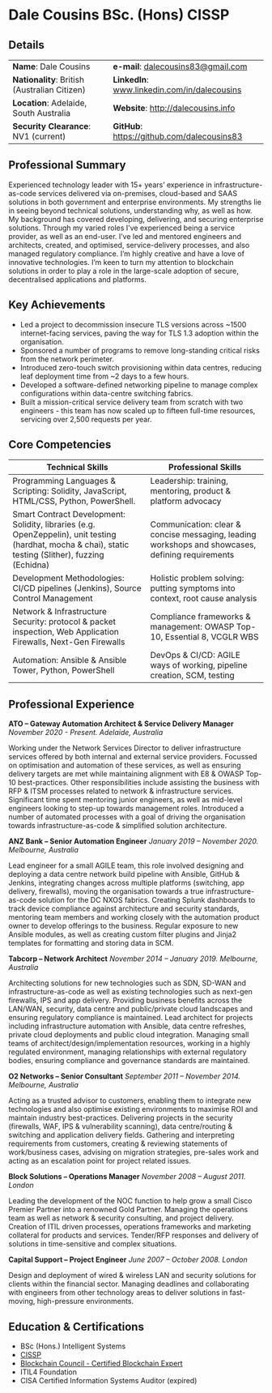 # Dale Cousins BSc. (Hons) CISSP 

## Details
| | |
| ----------- | ----------- |
| __Name__: Dale Cousins | __e-mail__: dalecousins83@gmail.com |
| __Nationality__: British (Australian Citizen) | __LinkedIn__: www.linkedin.com/in/dalecousins |
| __Location__: Adelaide, South Australia | __Website__: http://dalecousins.info |
| __Security Clearance__: NV1 (current) | __GitHub__: https://github.com/dalecousins83 | |



## Professional Summary

Experienced technology leader with 15+ years’ experience in infrastructure-as-code services delivered via on-premises, cloud-based and SAAS solutions in both government and enterprise environments. My strengths lie in seeing beyond technical solutions, understanding why, as well as how.
My background has covered developing, delivering, and securing enterprise solutions. Through my varied roles I’ve experienced being a service provider, as well as an end-user. I’ve led and mentored engineers and architects, created, and optimised, service-delivery processes, and also managed regulatory compliance.
I’m highly creative and have a love of innovative technologies. I’m keen to turn my attention to blockchain solutions in order to play a role in the large-scale adoption of secure, decentralised applications and platforms.

## Key Achievements
 - Led a project to decommission insecure TLS versions across ~1500 internet-facing services, paving the way for TLS 1.3 adoption within the organisation.
 - Sponsored a number of programs to remove long-standing critical risks from the network perimeter. 
 - Introduced zero-touch switch provisioning within data centres, reducing leaf deployment time from ~2 days to a few hours.
 - Developed a software-defined networking pipeline to manage complex configurations within data-centre switching fabrics.
 - Built a mission-critical service delivery team from scratch with two engineers - this team has now scaled up to fifteen full-time resources, servicing over 2,500 requests per year.

## Core Competencies
|Technical Skills | Professional Skills |
| ----------- | ----------- |
| Programming Languages & Scripting: Solidity, JavaScript, HTML/CSS, Python, PowerShell. | Leadership: training, mentoring, product & platform advocacy | 
| Smart Contract Development: Solidity, libraries (e.g. OpenZeppelin), unit testing (hardhat, mocha & chai), static testing (Slither), fuzzing (Echidna) | Communication: clear & concise messaging, leading workshops and showcases, defining requirements | 
| Development Methodologies: CI/CD pipelines (Jenkins), Source Control Management | Holistic problem solving: putting symptoms into context, root cause analysis | 
| Network & Infrastructure Security: protocol & packet inspection, Web Application Firewalls, Next-Gen Firewalls | Compliance frameworks & management: OWASP Top-10, Essential 8, VCGLR WBS | 
| Automation: Ansible & Ansible Tower, Python, PowerShell | DevOps & CI/CD: AGILE ways of working, pipeline creation, SCM, testing | 


## Professional Experience
**ATO – Gateway Automation Architect & Service Delivery Manager**
*November 2020 - Present. Adelaide, Australia*

Working under the Network Services Director to deliver infrastructure services offered by both internal and external service providers. Focussed on optimisation and automation of these services, as well as ensuring delivery targets are met while maintaining alignment with E8 & OWASP Top-10 best-practices. Other responsibilities include assisting the business with RFP & ITSM processes related to network & infrastructure services. Significant time spent mentoring junior engineers, as well as mid-level engineers looking to step-up towards management roles. Introduced a number of automated processes with a goal of driving the organisation towards infrastructure-as-code & simplified solution architecture.


**ANZ Bank – Senior Automation Engineer**
*January 2019 – November 2020. Melbourne, Australia*

Lead engineer for a small AGILE team, this role involved designing and deploying a data centre network build pipeline with Ansible, GitHub & Jenkins, integrating changes across multiple platforms (switching, app delivery, firewalls), moving the organisation towards a true infrastructure-as-code solution for the DC NXOS fabrics. Creating Splunk dashboards to track device compliance against architecture and security standards, mentoring team members and working closely with the automation product owner to develop offerings to the business. Regular exposure to new Ansible modules, as well as creating custom filter plugins and Jinja2 templates for formatting and storing data in SCM.


**Tabcorp – Network Architect**
*November 2014 – January 2019. Melbourne, Australia*

Architecting solutions for new technologies such as SDN, SD-WAN and infrastructure-as-code as well as existing technologies such as next-gen firewalls, IPS and app delivery. 
Providing business benefits across the LAN/WAN, security, data centre and public/private cloud landscapes and ensuring regulatory compliance is maintained. Lead architect for projects including infrastructure automation with Ansible, data centre refreshes, private cloud deployments and public cloud integration. Managing small teams of architect/design/implementation resources, working in a highly regulated environment, managing relationships with external regulatory bodies, ensuring compliance and governance standards are maintained.


**O2 Networks – Senior Consultant**
*September 2011 – November 2014. Melbourne, Australia* 

Acting as a trusted advisor to customers, enabling them to integrate new technologies and also optimise existing environments to maximise ROI and maintain industry best-practices. Delivering projects in the security (firewalls, WAF, IPS & vulnerability scanning), data centre/routing & switching and application delivery fields. 
Gathering and interpreting requirements from customers, creating & reviewing statements of work/business cases, advising on migration strategies, pre-sales work and acting as an escalation point for project related issues.


**Block Solutions – Operations Manager**
*November 2008 – August 2011. London*

Leading the development of the NOC function to help grow a small Cisco Premier Partner into a renowned Gold Partner. Managing the operations team as well as network & security consulting, and project delivery. Creation of ITIL driven processes, operations frameworks and marketing collateral for products and services. Tender/RFP responses and delivery of solutions in time-sensitive and complex situations.


**Capital Support – Project Engineer**
*June 2007 – October 2008. London*

Design and deployment of wired & wireless LAN and security solutions for clients within the financial sector. Managing deadlines and collaborating with engineers from other technology areas to deliver solutions in fast-moving, high-pressure environments. 


## Education & Certifications
 - BSc (Hons.) Intelligent Systems
 - [CISSP](https://www.credly.com/badges/7ec02ad2-1393-40a2-9839-66cad171ff80/public_url)
 - [Blockchain Council - Certified Blockchain Expert](https://certificates.blockchain-council.org/9131495a-06c9-4b99-8aba-c52d370c7bf0#acc.lThBWFJu) 
 - ITIL4 Foundation
 - CISA Certified Information Systems Auditor (expired)
